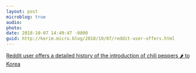 ```yaml
---
layout: post
microblog: true
audio: 
photo: 
date: 2018-10-07 14:49:47 -0800
guid: http://kerim.micro.blog/2018/10/07/reddit-user-offers.html
---
```

[Reddit user offers a detailed history of the introduction of chili peppers 🌶 to Korea](https://reddit.com/r/AskHistorians/comments/9m2vxd/_/e7boczd/?context=1)
